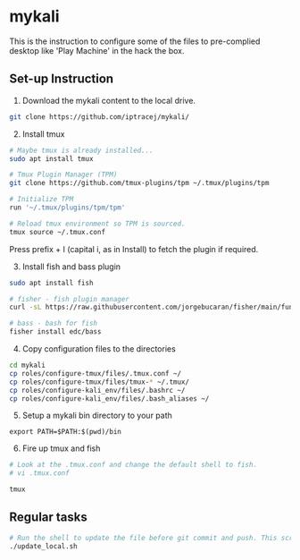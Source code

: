# mykali 

This is the instruction to configure some of the files to pre-complied desktop like 'Play Machine' in the hack the box. 

## Set-up Instruction

1) Download the mykali content to the local drive.  

```bash
git clone https://github.com/iptracej/mykali/ 
```

2) Install tmux
```bash
# Maybe tmux is already installed... 
sudo apt install tmux

# Tmux Plugin Manager (TPM)
git clone https://github.com/tmux-plugins/tpm ~/.tmux/plugins/tpm

# Initialize TPM
run '~/.tmux/plugins/tpm/tpm'

# Reload tmux environment so TPM is sourced. 
tmux source ~/.tmux.conf
```
Press prefix + I (capital i, as in Install) to fetch the plugin if required. 

3) Install fish and bass plugin 
```bash
sudo apt install fish

# fisher - fish plugin manager
curl -sL https://raw.githubusercontent.com/jorgebucaran/fisher/main/functions/fisher.fish | source && fisher install jorgebucaran/fisher

# bass - bash for fish 
fisher install edc/bass
```

4) Copy configuration files to the directories 
```bash
cd mykali 
cp roles/configure-tmux/files/.tmux.conf ~/
cp roles/configure-tmux/files/tmux-* ~/.tmux/
cp roles/configure-kali_env/files/.bashrc ~/
cp roles/configure-kali_env/files/.bash_aliases ~/
```

5) Setup a mykali bin directory to your path
```
export PATH=$PATH:$(pwd)/bin
```

6) Fire up tmux and fish
```bash
# Look at the .tmux.conf and change the default shell to fish. 
# vi .tmux.conf

tmux
```

## Regular tasks 
```bash
# Run the shell to update the file before git commit and push. This script automates all local dumb tasks. 
./update_local.sh 
```